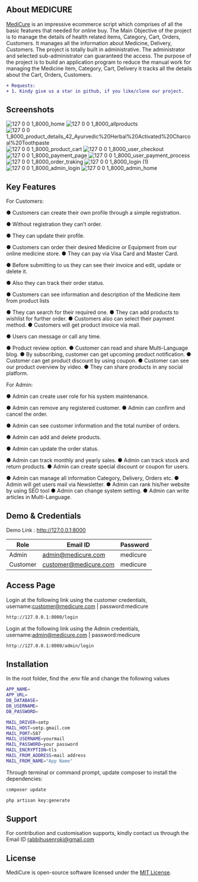 ## About MEDICURE

<a href="https://github.com/rabbihusenroki">MediCure</a> is an impressive ecommerce script which comprises of all the basic features that needed for online buy. The Main Objective of the project is to manage the details of health related items, Category, Cart, Orders, Customers. It manages all the information about Medicine, Delivery, Customers. The project is totally built in administrative. The administrator and selected sub-administrator can guaranteed the access. The purpose of the project is to build an application program to reduce the manual work for managing the Medicine item, Category, Cart, Delivery it tracks all the details about the Cart, Orders, Customers.

```diff
+ Requests: 
+ 1. Kindy give us a star in github, if you like/clone our project.
```


## Screenshots

![127 0 0 1_8000_home](https://user-images.githubusercontent.com/84996850/215548341-87667f4b-9aa3-462c-afa6-63b639c532ff.png)
![127 0 0 1_8000_allproducts](https://user-images.githubusercontent.com/84996850/215548359-8606847a-0e02-4ae4-aabf-42ba606ea79e.png)
![127 0 0 1_8000_product_details_42_Ayurvedic%20Herbal%20Activated%20Charcoal%20Toothpaste](https://user-images.githubusercontent.com/84996850/215548499-5cc2e9d8-01c7-4b41-80f9-b45a722872de.png)
![127 0 0 1_8000_product_cart](https://user-images.githubusercontent.com/84996850/215548524-952f65f8-f600-422d-93a2-4dd4457b0ae1.png)
![127 0 0 1_8000_user_checkout](https://user-images.githubusercontent.com/84996850/215548568-9576275b-4640-40cd-8f5f-8c5cf0c7e359.png)
![127 0 0 1_8000_payment_page](https://user-images.githubusercontent.com/84996850/215548633-c71b45fd-7e94-4405-922c-8c78b8861a65.png)
![127 0 0 1_8000_user_payment_process](https://user-images.githubusercontent.com/84996850/215548658-ad0124b9-bb01-4074-8f1b-8d5eea7ddb14.png)
![127 0 0 1_8000_order_traking](https://user-images.githubusercontent.com/84996850/215548683-1be4429d-5f9b-4bd4-98f1-887f58ae3471.png)
![127 0 0 1_8000_login (1)](https://user-images.githubusercontent.com/84996850/215548835-b8a3552d-9d29-4877-b508-f773b43a880d.png)
![127 0 0 1_8000_admin_login](https://user-images.githubusercontent.com/84996850/215548891-a4911aa0-26dc-4f5b-99c6-69f918daac22.png)
![127 0 0 1_8000_admin_home](https://user-images.githubusercontent.com/84996850/215548946-386f8c34-1002-43ed-9f6f-b53cfceff077.png)






## Key Features

For Customers:

●	Customers can create their own profile through a simple registration.

●	Without registration they can’t order.

●	They can update their profile.

●	Customers can order their desired Medicine or Equipment from our online medicine store.
●	They can pay via Visa Card and Master Card.

●	Before submitting to us they can see their invoice and edit, update or delete it.

●	Also they can track their order status.

●	Customers can see information and description of the Medicine item from product lists

●	They can search for their required one.
●	They can add products to wishlist for further order.
●	Customers also can select their payment method.
●	Customers will get product invoice via mail.

●	Users can message or call any time.

●	Product review option.
●	Customer can read and share Multi-Language blog.
●	By subscribing, customer can get upcoming product notification. 
●	Customer can get product discount by using coupon.
●	Customer can see our product overview by video.
●	They can share products in any social platform.




For Admin:

●	Admin can create user role for his system maintenance.

●	Admin can remove any registered customer.
●	Admin can confirm and cancel the order.

●	Admin can see customer information and the total number of orders.

●	Admin can add and delete products.

●	Admin can update the order status.

●	Admin can track monthly and yearly sales.
●	Admin can track stock and return products.
●	Admin can create special discount or coupon for users.

●	Admin can manage all information Category, Delivery, Orders etc.
●	Admin will get users mail via Newsletter.
●	Admin can rank his/her website by using SEO tool
●	Admin can change system setting.
●	Admin can write articles in Multi-Language. 


## Demo & Credentials
Demo Link : http://127.0.0.1:8000

|    Role       |        Email ID        |   Password    |
| ------------- | ---------------------  | ------------- |
|    Admin      | admin@medicure.com       |    medicure     |
|    Customer | customer@medicure.com  |    medicure     |


## Access Page

Login at the following link using the customer credentials, username:customer@medicure.com | password:medicure

```sh
http://127.0.0.1:8000/login
```

Login at the following link using the Admin credentials, username:admin@medicure.com | password:medicure

```sh
http://127.0.0.1:8000/admin/login
```

## Installation
In the root folder, find the .env file and change the following values

```sh
APP_NAME=
APP_URL=
DB_DATABASE=
DB_USERNAME=
DB_PASSWORD=

MAIL_DRIVER=smtp
MAIL_HOST=smtp.gmail.com
MAIL_PORT=587
MAIL_USERNAME=yourmail
MAIL_PASSWORD=your password
MAIL_ENCRYPTION=tls
MAIL_FROM_ADDRESS=mail address
MAIL_FROM_NAME="App Name"
```

Through terminal or command prompt, update composer to install the dependencies:

```sh
composer update
```


```sh
php artisan key:generate
```


## Support
For contribution and customisation supports, kindly contact us through the Email ID rabbihusenroki@gmail.com

## License
MediCure is open-source software licensed under the [MIT License](LICENSE).
